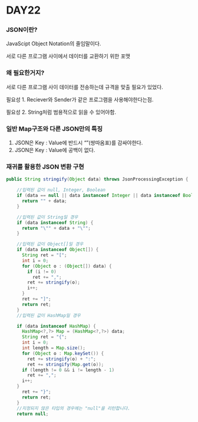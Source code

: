 # DAY22

### JSON이란?

JavaScipt Object Notation의 줄임말이다.

서로 다른 프로그램 사이에서 데이터를 교환하기 위한 포맷

### 왜 필요한거지?

서로 다른 프로그램 사이 데이터를 전송하는데 규격을 맞출 필요가 있었다.

필요성 1. Reciever와 Sender가 같은 프로그램을 사용해야한다는점.

필요성 2. String처럼 범용적으로 읽을 수 있어야함.

### 일반 Map구조와 다른 JSON만의 특징

1. JSON은 Key : Value에 반드시 “”(쌍따옴표)를 감싸야한다.
2. JSON은 Key : Value에 공백이 없다.

### 재귀를 활용한 JSON 변환 구현

```java
public String stringify(Object data) throws JsonProcessingException {

    //입력된 값이 null, Integer, Boolean
    if (data == null || data instanceof Integer || data instanceof Boolean) {
      return "" + data;
    }

    //입력된 값이 String일 경우
    if (data instanceof String) {
      return "\"" + data + "\"";
    }

    //입력된 값이 Object[]일 경우
    if (data instanceof Object[]) {
      String ret = "[";
      int i = 0;
      for (Object o : (Object[]) data) {
        if (i != 0)
          ret += ",";
        ret += stringify(o);
        i++;
      }
      ret += "]";
      return ret;
    }
    //입력된 값이 HashMap일 경우

    if (data instanceof HashMap) {
      HashMap<?,?> Map = (HashMap<?,?>) data;
      String ret = "{";
      int i = 0;
      int length = Map.size();
      for (Object o : Map.keySet()) {
        ret += stringify(o) + ":";
        ret += stringify(Map.get(o));
      if (length != 0 && i != length - 1)
        ret += ",";
      i++;
    }
      ret += "}";
      return ret;
    }
    //지정되지 않은 타입의 경우에는 "null"을 리턴합니다.
    return null;
```
